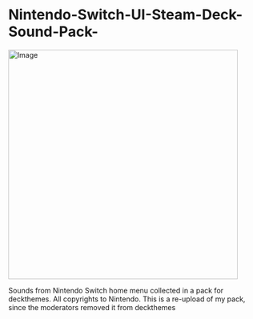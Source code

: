 # Nintendo-Switch-UI-Steam-Deck-Sound-Pack-
<img width="458" height="458" alt="Image" src="https://github.com/user-attachments/assets/d446e21c-379a-43a6-a163-9ba5aeeca059" />

Sounds from Nintendo Switch home menu collected in a pack for deckthemes. All copyrights to Nintendo. This is a re-upload of my pack, since the moderators removed it from deckthemes
